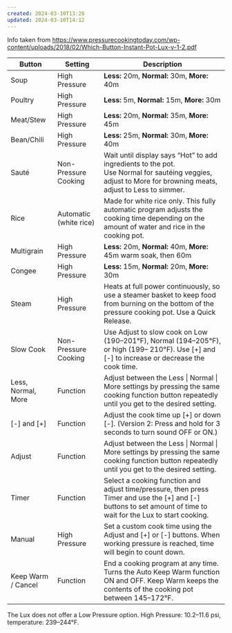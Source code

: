 ```yaml
---
created: 2024-03-10T13:28
updated: 2024-03-10T14:12
---
```

Info taken from https://www.pressurecookingtoday.com/wp-content/uploads/2018/02/Which-Button-Instant-Pot-Lux-v-1-2.pdf

| Button             | Setting                | Description                                                                                                                                                        |
| ------------------ | ---------------------- | ------------------------------------------------------------------------------------------------------------------------------------------------------------------ |
| Soup               | High Pressure          | **Less:** 20m, **Normal:** 30m, **More:** 40m                                                                                                                      |
| Poultry            | High Pressure          | **Less:** 5m, **Normal:** 15m, **More:** 30m                                                                                                                       |
| Meat/Stew          | High Pressure          | **Less:** 20m, **Normal:** 35m, **More:** 45m                                                                                                                      |
| Bean/Chili         | High Pressure          | **Less:** 25m, **Normal:** 30m, **More:** 40m                                                                                                                      |
| Sauté             | Non-Pressure Cooking   | Wait until display says “Hot” to add ingredients to the pot.<br>Use Normal for sautéing veggies, adjust to More for browning meats, adjust to Less to simmer.     |
| Rice               | Automatic (white rice) | Made for white rice only. This fully automatic program adjusts the cooking time depending on the amount of water and rice in the cooking pot.                      |
| Multigrain         | High Pressure          | **Less:** 20m, **Normal:** 40m, **More:** 45m warm soak, then 60m                                                                                                  |
| Congee             | High Pressure          | **Less:** 15m, **Normal:** 20m, **More:** 30m                                                                                                                      |
| Steam              | High Pressure          | Heats at full power continuously, so use a steamer basket to keep food from burning on the bottom of the pressure cooking pot. Use a Quick Release.                |
| Slow Cook          | Non-Pressure Cooking   | Use Adjust to slow cook on Low (190–201°F), Normal (194–205°F), or high (199– 210°F). Use \[+] and \[-] to increase or decrease the cook time.                     |
| Less, Normal, More | Function               | Adjust between the Less \| Normal \| More settings by pressing the same cooking function button repeatedly until you get to the desired setting.                   |
| \[-] and \[+]      | Function               | Adjust the cook time up \[+] or down \[-].  (Version 2: Press and hold for 3 seconds to turn sound OFF or ON.)                                                     |
| Adjust             | Function               | Adjust between the Less \| Normal \| More settings by pressing the same cooking function button repeatedly until you get to the desired setting.                   |
| Timer              | Function               | Select a cooking function and adjust time/pressure, then press Timer and use the \[+] and \[-] buttons to set amount of time to wait for the Lux to start cooking. |
| Manual             | High Pressure          | Set a custom cook time using the Adjust and \[+] or \[-] buttons. When working pressure is reached, time will begin to count down.                                 |
| Keep Warm / Cancel | Function               | End a cooking program at any time. Turns the Auto Keep Warm function ON and OFF. Keep Warm keeps the contents of the cooking pot between 145–172°F.                |
The Lux does not offer a Low Pressure option.
High Pressure: 10.2–11.6 psi, temperature: 239–244°F.